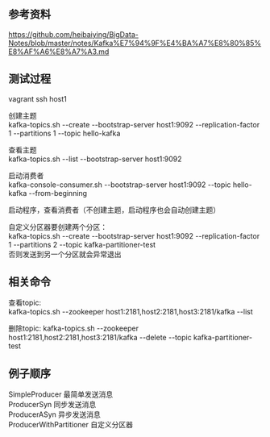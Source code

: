 ## 参考资料

https://github.com/heibaiying/BigData-Notes/blob/master/notes/Kafka%E7%94%9F%E4%BA%A7%E8%80%85%E8%AF%A6%E8%A7%A3.md

## 测试过程

vagrant ssh host1  

创建主题  
kafka-topics.sh --create --bootstrap-server host1:9092 --replication-factor 1 --partitions 1 --topic hello-kafka  

查看主题  
kafka-topics.sh --list --bootstrap-server host1:9092  

启动消费者  
kafka-console-consumer.sh --bootstrap-server host1:9092 --topic hello-kafka --from-beginning  

启动程序，查看消费者（不创建主题，启动程序也会自动创建主题）

自定义分区器要创建两个分区：  
kafka-topics.sh --create --bootstrap-server host1:9092 --replication-factor 1 --partitions 2 --topic kafka-partitioner-test  
否则发送到另一个分区就会异常退出  

## 相关命令

查看topic:  
kafka-topics.sh --zookeeper host1:2181,host2:2181,host3:2181/kafka --list  

删除topic:
kafka-topics.sh --zookeeper host1:2181,host2:2181,host3:2181/kafka --delete --topic kafka-partitioner-test  

## 例子顺序

SimpleProducer  最简单发送消息  
ProducerSyn  同步发送消息  
ProducerASyn  异步发送消息  
ProducerWithPartitioner 自定义分区器  
